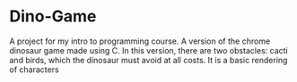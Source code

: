 # Dino-Game
A project for my intro to programming course. A version of the chrome dinosaur game made using C.
In this version, there are two obstacles: cacti and birds, which the dinosaur must avoid at all costs. 
It is a basic rendering of characters
